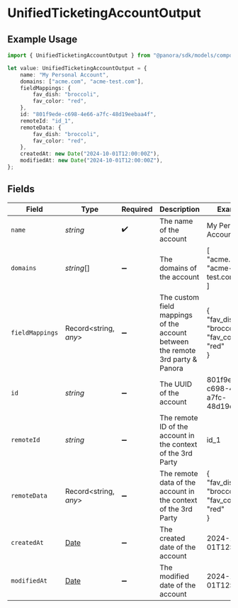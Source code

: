 # UnifiedTicketingAccountOutput

## Example Usage

```typescript
import { UnifiedTicketingAccountOutput } from "@panora/sdk/models/components";

let value: UnifiedTicketingAccountOutput = {
    name: "My Personal Account",
    domains: ["acme.com", "acme-test.com"],
    fieldMappings: {
        fav_dish: "broccoli",
        fav_color: "red",
    },
    id: "801f9ede-c698-4e66-a7fc-48d19eebaa4f",
    remoteId: "id_1",
    remoteData: {
        fav_dish: "broccoli",
        fav_color: "red",
    },
    createdAt: new Date("2024-10-01T12:00:00Z"),
    modifiedAt: new Date("2024-10-01T12:00:00Z"),
};
```

## Fields

| Field                                                                                         | Type                                                                                          | Required                                                                                      | Description                                                                                   | Example                                                                                       |
| --------------------------------------------------------------------------------------------- | --------------------------------------------------------------------------------------------- | --------------------------------------------------------------------------------------------- | --------------------------------------------------------------------------------------------- | --------------------------------------------------------------------------------------------- |
| `name`                                                                                        | *string*                                                                                      | :heavy_check_mark:                                                                            | The name of the account                                                                       | My Personal Account                                                                           |
| `domains`                                                                                     | *string*[]                                                                                    | :heavy_minus_sign:                                                                            | The domains of the account                                                                    | [<br/>"acme.com",<br/>"acme-test.com"<br/>]                                                   |
| `fieldMappings`                                                                               | Record<string, *any*>                                                                         | :heavy_minus_sign:                                                                            | The custom field mappings of the account between the remote 3rd party & Panora                | {<br/>"fav_dish": "broccoli",<br/>"fav_color": "red"<br/>}                                    |
| `id`                                                                                          | *string*                                                                                      | :heavy_minus_sign:                                                                            | The UUID of the account                                                                       | 801f9ede-c698-4e66-a7fc-48d19eebaa4f                                                          |
| `remoteId`                                                                                    | *string*                                                                                      | :heavy_minus_sign:                                                                            | The remote ID of the account in the context of the 3rd Party                                  | id_1                                                                                          |
| `remoteData`                                                                                  | Record<string, *any*>                                                                         | :heavy_minus_sign:                                                                            | The remote data of the account in the context of the 3rd Party                                | {<br/>"fav_dish": "broccoli",<br/>"fav_color": "red"<br/>}                                    |
| `createdAt`                                                                                   | [Date](https://developer.mozilla.org/en-US/docs/Web/JavaScript/Reference/Global_Objects/Date) | :heavy_minus_sign:                                                                            | The created date of the account                                                               | 2024-10-01T12:00:00Z                                                                          |
| `modifiedAt`                                                                                  | [Date](https://developer.mozilla.org/en-US/docs/Web/JavaScript/Reference/Global_Objects/Date) | :heavy_minus_sign:                                                                            | The modified date of the account                                                              | 2024-10-01T12:00:00Z                                                                          |